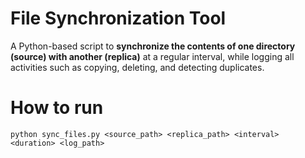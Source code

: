 # File Synchronization Tool

A Python-based script to **synchronize the contents of one directory (source) with another (replica)** at a regular interval, while logging all activities such as copying, deleting, and detecting duplicates.

# How to run

```bash/PowerShell
python sync_files.py <source_path> <replica_path> <interval> <duration> <log_path>
